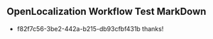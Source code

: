 ## OpenLocalization Workflow Test MarkDown
* f82f7c56-3be2-442a-b215-db93cfbf431b thanks!

<!--HONumber=Aug16_HO1-->


